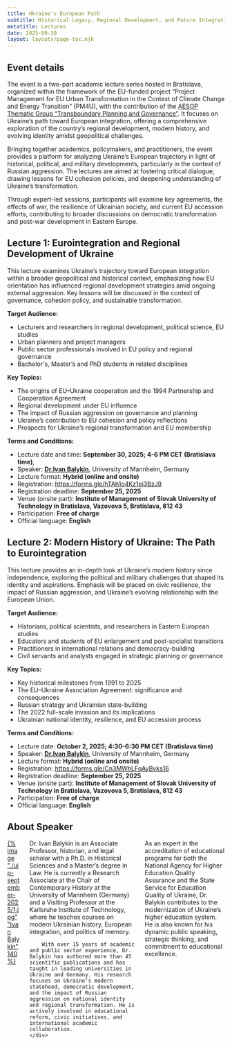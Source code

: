 ```yaml
---
title: Ukraine's European Path
subtitle: Historical Legacy, Regional Development, and Future Integration
metatitle: Lectures
date: 2025-09-30
layout: layouts/page-toc.njk
---
```


<h2 class="subtitle" id="details">Event details</h2>

The event is a two-part academic lecture series hosted in Bratislava, organized within the framework of the EU-funded project “Project Management for EU Urban Transformation in the Context of Climate Change and Energy Transition” (PM4U), with the contribution of the  <a href="https://aesop-planning.eu/thematic-groups/transboundary-planning-and-governance" target="_blank">AESOP Thematic Group “Transboundary Planning and Governance”</a>. It focuses on Ukraine’s path toward European integration, offering a comprehensive exploration of the country’s regional development, modern history, and evolving identity amidst geopolitical challenges.

Bringing together academics, policymakers, and practitioners, the event provides a platform for analyzing Ukraine’s European trajectory in light of historical, political, and military developments, particularly in the context of Russian aggression. The lectures are aimed at fostering critical dialogue, drawing lessons for EU cohesion policies, and deepening understanding of Ukraine’s transformation.

Through expert-led sessions, participants will examine key agreements, the effects of war, the resilience of Ukrainian society, and current EU accession efforts, contributing to broader discussions on democratic transformation and post-war development in Eastern Europe.

<h2 class="subtitle"id="prg-committee">Lecture 1: Eurointegration and Regional Development of Ukraine </h2>

This lecture examines Ukraine’s trajectory toward European integration within a broader geopolitical and historical context, emphasizing how EU orientation has influenced regional development strategies amid ongoing external aggression. Key lessons will be discussed in the context of governance, cohesion policy, and sustainable transformation.

**Target Audience:**
-	Lecturers and researchers in regional development, political science, EU studies
-	Urban planners and project managers
-	Public sector professionals involved in EU policy and regional governance
-	Bachelor's, Master’s and PhD students in related disciplines

**Key Topics:**
-	The origins of EU–Ukraine cooperation and the 1994 Partnership and Cooperation Agreement
-	Regional development under EU influence
-	The impact of Russian aggression on governance and planning
-	Ukraine’s contribution to EU cohesion and policy reflections
-	Prospects for Ukraine’s regional transformation and EU membership

**Terms and Conditions:**
- Lecture date and time: **September 30, 2025; 4-6 PM CET (Bratislava time)**, 
- Speaker: <a href="https://www.phil.uni-mannheim.de/zeitgeschichte/team/ivan-balykin/" target="_blank"> **Dr.Ivan Balykin**</a>, University of Mannheim, Germany 
- Lecture format: **Hybrid (online and onsite)**
- Registration: <a href="https://forms.gle/hTAh1o4Kz1ei3BzJ9" target="_blank">https://forms.gle/hTAh1o4Kz1ei3BzJ9</a>
- Registration deadline: **September 25, 2025**
- Venue (onsite part): **Institute of Management of Slovak University of Technology in Bratislava, Vazovova 5, Bratislava, 812 43**
- Participation: **Free of charge**
- Official language: **English**

<h2 class="subtitle"id="prg-committee">Lecture 2: Modern History of Ukraine: The Path to Eurointegration</h2>

This lecture provides an in-depth look at Ukraine’s modern history since independence, exploring the political and military challenges that shaped its identity and aspirations. Emphasis will be placed on civic resilience, the impact of Russian aggression, and Ukraine’s evolving relationship with the European Union.

**Target Audience:**
- Historians, political scientists, and researchers in Eastern European studies
- Educators and students of EU enlargement and post-socialist transitions
- Practitioners in international relations and democracy-building
- Civil servants and analysts engaged in strategic planning or governance

**Key Topics:**
- Key historical milestones from 1991 to 2025
- The EU–Ukraine Association Agreement: significance and consequences
- Russian strategy and Ukrainian state-building
- The 2022 full-scale invasion and its implications
- Ukrainian national identity, resilience, and EU accession process

**Terms and Conditions:**

- Lecture date: **October 2, 2025; 4:30-6:30 PM CET (Bratislava time)**
- Speaker: <a href="https://www.phil.uni-mannheim.de/zeitgeschichte/team/ivan-balykin/" target="_blank"> **Dr.Ivan Balykin**</a>, University of Mannheim, Germany 
- Lecture format: **Hybrid (online and onsite)**
- Registration: <a href="https://forms.gle/Cn3MWhLFqAyBvks16" target="_blank">https://forms.gle/Cn3MWhLFqAyBvks16</a>
- Registration deadline: **September 25, 2025**
- Venue (onsite part): **Institute of Management of Slovak University of Technology in Bratislava, Vazovova 5, Bratislava, 812 43**
- Participation: **Free of charge**
- Official language: **English**

<h2 class="subtitle"id="prg-committee">About Speaker</h2>
<div class="columns">
    <div class="column is-one-third has-text-centered">
        <a href="/images/uip-september-2025/1.jpg" target="_blank">{% image "./uip-september-2025/1.jpg" "Ivan Balykin" 140 %}</a>
    </div>
    <div class="column">
        Dr. Ivan Balykin is an Associate Professor, historian, and legal scholar with a Ph.D. in Historical Sciences and a Master’s degree in Law. He is currently a Research Associate at the Chair of Contemporary History at the University of Mannheim (Germany) and a Visiting Professor at the Karlsruhe Institute of Technology, where he teaches courses on modern Ukrainian history, European integration, and politics of memory.  
            
        With over 15 years of academic and public sector experience, Dr. Balykin has authored more than 45 scientific publications and has taught in leading universities in Ukraine and Germany. His research focuses on Ukraine’s modern statehood, democratic development, and the impact of Russian aggression on national identity and regional transformation. He is actively involved in educational reform, civic initiatives, and international academic collaboration.   
    </div>
</div>
As an expert in the accreditation of educational programs for both the National Agency for Higher Education Quality Assurance and the State Service for Education Quality of Ukraine, Dr. Balykin contributes to the modernization of Ukraine’s higher education system. He is also known for his dynamic public speaking, strategic thinking, and commitment to educational excellence.


